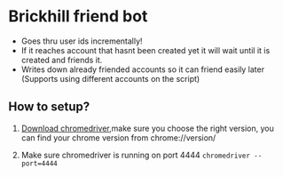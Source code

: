 # Brickhill friend bot
- Goes thru user ids incrementally!
- If it reaches account that hasnt been created yet it will wait until it is created and friends it.
- Writes down already friended accounts so it can friend easily later (Supports using different accounts on the script)

## How to setup?
1. [Download chromedriver](https://chromedriver.chromium.org/downloads),make sure you choose the right version, you can find your chrome version from chrome://version/

2. Make sure chromedriver is running on port 4444
`chromedriver --port=4444`
